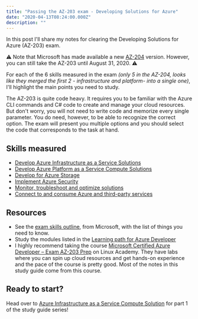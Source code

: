 ```yaml
---
title: "Passing the AZ-203 exam - Developing Solutions for Azure"
date: "2020-04-13T08:24:00.000Z"
description: ""
---
```


In this post I'll share my notes for clearing the Developing Solutions for Azure (AZ-203) exam. 

⚠️ Note that Microsoft has made available a new [AZ-204](https://docs.microsoft.com/en-us/learn/certifications/exams/az-204) version. 
However, you can still take the AZ-203 until August 31, 2020. ⚠

For each of the 6 skills measured in the exam *(only 5 in the AZ-204, looks like they merged the first 2 - infrastructure and platform- into a single one)*, I'll highlight the main points you need to study.

The AZ-203 is quite code heavy. It requires you to be familiar with the Azure CLI commands and C# code to create and manage your cloud resources. But don't worry, you will not need to write code and memorize every single parameter. You do need, however, to be able to recognize the correct option. The exam will present you multiple options and you should select the code that corresponds to the task at hand.

## Skills measured

- [Develop Azure Infrastructure as a Service Solutions](../passing-az-203-p1-azure-infrastructure)
- [Develop Azure Platform as a Service Compute Solutions](../passing-az-203-p2-azure-platform-as-service-compute)
- [Develop for Azure Storage](../passing-az-203-p3-azure-storage)
- [Implement Azure Security](../passing-az-203-p4-azure-security)
- [Monitor, troubleshoot and optimize solutions](../passing-az-203-p5-monitor-azure-solutions)
- [Connect to and consume Azure and third-party services](../passing-az-203-p6-connect-3rd-party-services)

## Resources

- See the [exam skills outline](https://query.prod.cms.rt.microsoft.com/cms/api/am/binary/RE3VEHC), from Microsoft, with the list of things you need to know.
- Study the modules listed in the [Learning path for Azure Developer](https://query.prod.cms.rt.microsoft.com/cms/api/am/binary/RWtQqM)
- I highly recommend taking the course [Microsoft Certified Azure Developer – Exam AZ-203 Prep](https://linuxacademy.com/course/microsoft-certified-azure-developer-exam-az-203-prep/) on Linux Academy. They have labs where you can spin up cloud resources and get hands-on experience and the pace of the course is pretty good. Most of the notes in this study guide come from this course.

## Ready to start?

Head over to [Azure Infrastructure as a Service Compute Solution](../passing-az-203-p1-azure-infrastructure) for part 1 of the study guide series!



